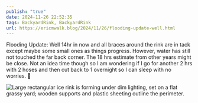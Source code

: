 ```yaml
---
publish: "true"
date: 2024-11-26 22:52:35
tags: BackyardRink, BackyardRink
url: https://ericmwalk.blog/2024/11/26/flooding-update-well.html
---
```


Flooding Update: Well 14hr in now and all braces around the rink are in tack except maybe some small ones as things progress. However, water has still not touched the far back corner. The 18 hrs estimate from other years might be close. Not an idea time though so I am wondering if I go for another 2 hrs with 2 hoses and then cut back to 1 overnight so I can sleep with no worries. 🤔


![Large rectangular ice rink is forming under dim lighting, set on a flat grassy yard; wooden supports and plastic sheeting outline the perimeter.](https://ericmwalk.blog/uploads/2024/img-1017.jpeg)